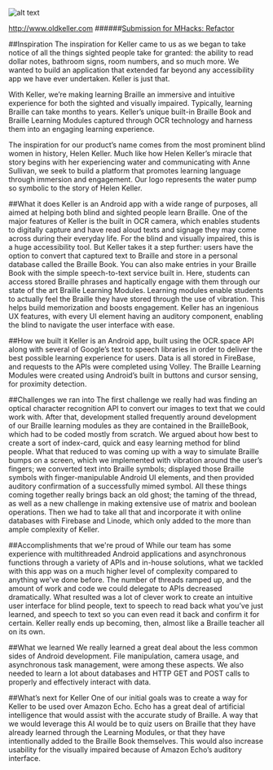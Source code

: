 ![alt text](http://i.imgur.com/Eo3RJaC.png)


http://www.oldkeller.com
######[Submission for MHacks: Refactor](devpost.com/software/keller)

##Inspiration
The inspiration for Keller came to us as we began to take notice of all the things sighted people take for granted: the ability to read dollar notes, bathroom signs, room numbers, and so much more. We wanted to build an application that extended far beyond any accessibility app we have ever undertaken. Keller is just that.

With Keller, we’re making learning Braille an immersive and intuitive experience for both the sighted and visually impaired. Typically, learning Braille can take months to years. Keller’s unique built-in Braille Book and Braille Learning Modules captured through OCR technology and harness them into an engaging learning experience.

The inspiration for our product’s name comes from the most prominent blind women in history, Helen Keller. Much like how Helen Keller’s miracle that story begins with her experiencing water and communicating with Anne Sullivan, we seek to build a platform that promotes learning language through immersion and engagement. Our logo represents the water pump so symbolic to the story of Helen Keller.

##What it does
Keller is an Android app with a wide range of purposes, all aimed at helping both blind and sighted people learn Braille. One of the major features of Keller is the built in OCR camera, which enables students to digitally capture and have read aloud texts and signage they may come across during their everyday life. For the blind and visually impaired, this is a huge accessibility tool. But Keller takes it a step further: users have the option to convert that captured text to Braille and store in a personal database called the Braille Book. You can also make entries in your Braille Book with the simple speech-to-text service built in. Here, students can access stored Braille phrases and haptically engage with them through our state of the art Braille Learning Modules. Learning modules enable students to actually feel the Braille they have stored through the use of vibration. This helps build memorization and boosts engagement. Keller has an ingenious UX features, with every UI element having an auditory component, enabling the blind to navigate the user interface with ease.

##How we built it
Keller is an Android app, built using the OCR.space API along with several of Google’s text to speech libraries in order to deliver the best possible learning experience for users. Data is all stored in FireBase, and requests to the APIs were completed using Volley. The Braille Learning Modules were created using Android’s built in buttons and cursor sensing, for proximity detection.

##Challenges we ran into
The first challenge we really had was finding an optical character recognition API to convert our images to text that we could work with. After that, development stalled frequently around development of our Braille learning modules as they are contained in the BrailleBook, which had to be coded mostly from scratch. We argued about how best to create a sort of index-card, quick and easy learning method for blind people. What that reduced to was coming up with a way to simulate Braille bumps on a screen, which we implemented with vibration around the user’s fingers; we converted text into Braille symbols; displayed those Braille symbols with finger-manipulable Android UI elements, and then provided auditory confirmation of a successfully mimed symbol. All these things coming together really brings back an old ghost; the taming of the thread, as well as a new challenge in making extensive use of matrix and boolean operations. Then we had to take all that and incorporate it with online databases with Firebase and Linode, which only added to the more than ample complexity of Keller.

##Accomplishments that we're proud of
While our team has some experience with multithreaded Android applications and asynchronous functions through a variety of APIs and in-house solutions, what we tackled with this app was on a much higher level of complexity compared to anything we’ve done before. The number of threads ramped up, and the amount of work and code we could delegate to APIs decreased dramatically. What resulted was a lot of clever work to create an intuitive user interface for blind people, text to speech to read back what you’ve just learned, and speech to text so you can even read it back and confirm it for certain. Keller really ends up becoming, then, almost like a Braille teacher all on its own.

##What we learned
We really learned a great deal about the less common sides of Android development. File manipulation, camera usage, and asynchronous task management, were among these aspects. We also needed to learn a lot about databases and HTTP GET and POST calls to properly and effectively interact with data.

##What’s next for Keller
One of our initial goals was to create a way for Keller to be used over Amazon Echo. Echo has a great deal of artificial intelligence that would assist with the accurate study of Braille. A way that we would leverage this AI would be to quiz users on Braille that they have already learned through the Learning Modules, or that they have intentionally added to the Braille Book themselves. This would also increase usability for the visually impaired because of Amazon Echo’s auditory interface.
